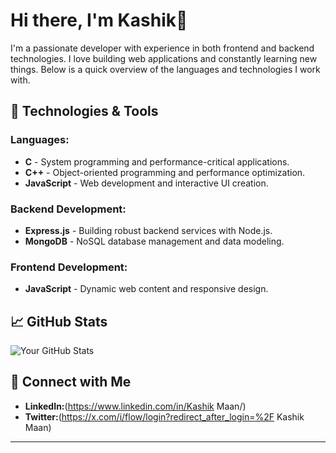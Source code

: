 # Hi there, I'm Kashik👋

I'm a passionate developer with experience in both frontend and backend technologies. I love building web applications and constantly learning new things. Below is a quick overview of the languages and technologies I work with.

## 🚀 Technologies & Tools

### Languages:
- **C** - System programming and performance-critical applications.
- **C++** - Object-oriented programming and performance optimization.
- **JavaScript** - Web development and interactive UI creation.

### Backend Development:
- **Express.js** - Building robust backend services with Node.js.
- **MongoDB** - NoSQL database management and data modeling.

### Frontend Development:
- **JavaScript** - Dynamic web content and responsive design.
  
## 📈 GitHub Stats

![Your GitHub Stats](https://github-readme-stats.vercel.app/api?username=kashikmaan&show_icons=true&hide_border=true&theme=radical)

## 💬 Connect with Me

- **LinkedIn:**(https://www.linkedin.com/in/Kashik Maan/)
- **Twitter:**(https://x.com/i/flow/login?redirect_after_login=%2F Kashik Maan)

---
